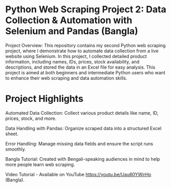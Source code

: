 # Python Web Scraping Project 2: Data Collection & Automation with Selenium and Pandas (Bangla)

Project Overview:
This repository contains my second Python web scraping project, where I demonstrate how to automate data collection from a live website using Selenium. In this project, I collected detailed product information, including names, IDs, prices, stock availability, and descriptions, and stored the data in an Excel file for easy analysis. This project is aimed at both beginners and intermediate Python users who want to enhance their web scraping and data automation skills.

# Project Highlights
Automated Data Collection: Collect various product details like name, ID, prices, stock, and more.

Data Handling with Pandas: Organize scraped data into a structured Excel sheet.

Error Handling: Manage missing data fields and ensure the script runs smoothly.

Bangla Tutorial: Created with Bengali-speaking audiences in mind to help more people learn web scraping.

Video Tutorial - Available on YouTube https://youtu.be/Uau60YWirHo (Bangla).
